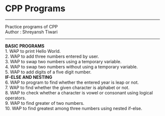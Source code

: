 # CPP Programs
<hr>
Practice programs of CPP
<br>
Author : Shreyansh Tiwari
<hr>
<b>BASIC PROGRAMS</b>
<br>
1. WAP to print Hello World.
<br>
2. WAP to add three numbers entered by user.
<br>
3. WAP to swap two numbers using a temporary variable.
<br>
4. WAP to swap two numbers without using a temporary variable.
<br>
5. WAP to add digits of a five digit number.
<br>
<b>IF-ELSE AND NESTING</b>
<br>
6. WAP to program to find whether the entered year is leap or not.
<br>
7. WAP to find whether the given  character is alphabet or not.
<br>
8. WAP to check whether a character is vowel or consonant using logical operators.
<br>
9. WAP to find greater of two numbers.
<br>
10. WAP to find greatest among three numbers using nested if-else.
<br>